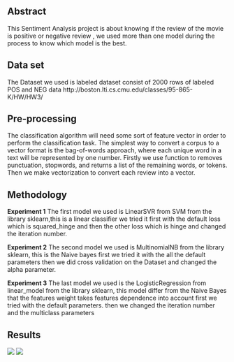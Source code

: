 <h2>Abstract</h2>
This Sentiment Analysis project is about knowing if the review of the movie is positive or negative review , we used more than one model during the process to know which model is the best.

<h2>Data set</h2>
The Dataset we used is labeled dataset consist of 2000 rows of labeled POS and NEG data http://boston.lti.cs.cmu.edu/classes/95-865-K/HW/HW3/

<h2>Pre-processing</h2>
The classification algorithm will need some sort of feature vector in order to perform the classification task. The simplest way to convert a corpus to a vector format is the bag-of-words approach, where each unique word in a text will be represented by one number. Firstly we use function to removes punctuation, stopwords, and returns a list of the remaining words, or tokens. Then we make vectorization to convert each review into a vector.

<h2>Methodology</h2>
<b>Experiment 1</b>
The first model we used is LinearSVR from SVM from the library sklearn,this is a linear classifier we tried it first with the default loss which is squared_hinge and then the other loss which is hinge and changed the iteration number.


<b>Experiment 2</b>
The second model we used is MultinomialNB from the library sklearn, this is the Naive bayes first we tried it with the all the default parameters then we did cross validation on the Dataset and changed the alpha parameter.


<b>Experiment 3</b>
The last model we used is the LogisticRegression from linear_model from the library sklearn, this model differ from the Naive Bayes that the features weight takes features dependence into account first we tried with the default parameters. then we changed the iteration number and the multiclass parameters

<h2>Results</h2>
<img src="http://fci.helwan.edu.eg/w/images/8/87/NaiveBayes.PNG">
<img src="http://fci.helwan.edu.eg/w/images/0/08/NaiveBayes_model.PNG">
